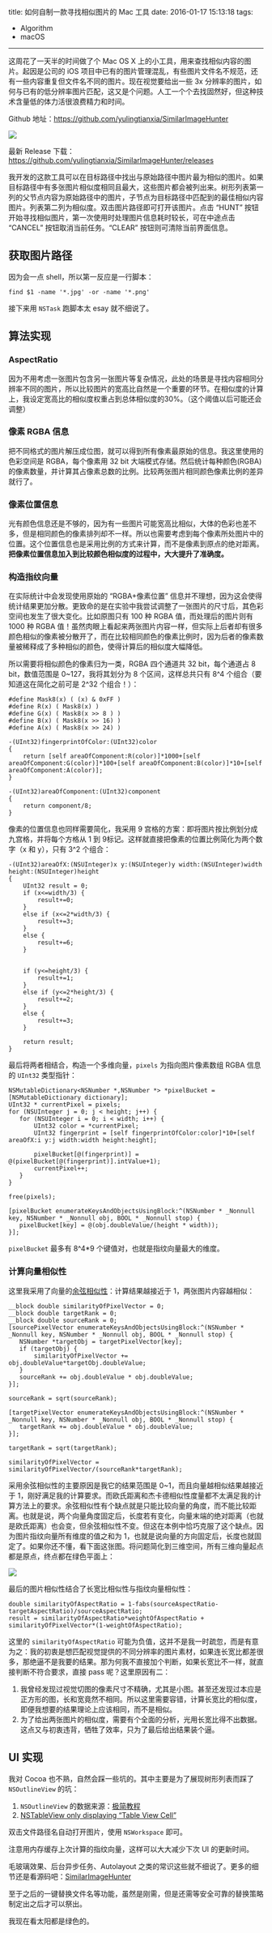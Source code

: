 title: 如何自制一款寻找相似图片的 Mac 工具
date: 2016-01-17 15:13:18
tags:

- Algorithm
- macOS

---

这周花了一天半的时间做了个 Mac OS X 上的小工具，用来查找相似内容的图片。起因是公司的 iOS 项目中已有的图片管理混乱，有些图片文件名不规范，还有一些内容重复但文件名不同的图片。现在视觉要给出一些 3x 分辨率的图片，如何与已有的低分辨率图片匹配，这又是个问题。人工一个个去找固然好，但这种技术含量低的体力活很浪费精力和时间。

Github 地址：https://github.com/yulingtianxia/SimilarImageHunter

![](https://github.com/yulingtianxia/SimilarImageHunter/blob/master/images/01.png?raw=true)

<!--more-->

最新 Release 下载：https://github.com/yulingtianxia/SimilarImageHunter/releases

我开发的这款工具可以在目标路径中找出与原始路径中图片最为相似的图片。如果目标路径中有多张图片相似度相同且最大，这些图片都会被列出来。树形列表第一列的父节点内容为原始路径中的图片，子节点为目标路径中匹配到的最佳相似内容图片。列表第二列为相似度。双击图片路径即可打开该图片。点击 “HUNT” 按钮开始寻找相似图片，第一次使用时处理图片信息耗时较长，可在中途点击 “CANCEL” 按钮取消当前任务。“CLEAR” 按钮则可清除当前界面信息。

## 获取图片路径
因为会一点 shell，所以第一反应是一行脚本：

```
find $1 -name '*.jpg' -or -name '*.png'
```

接下来用 `NSTask` 跑脚本太 esay 就不细说了。

## 算法实现

### AspectRatio

因为不用考虑一张图片包含另一张图片等复杂情况，此处的场景是寻找内容相同分辨率不同的图片，所以比较图片的宽高比自然是一个重要的环节。在相似度的计算上，我设定宽高比的相似度权重占到总体相似度的30%。（这个阈值以后可能还会调整）

### 像素 RGBA 信息

把不同格式的图片解压成位图，就可以得到所有像素最原始的信息。我这里使用的色彩空间是 RGBA，每个像素用 32 bit 大端模式存储。然后统计每种颜色(RGBA)的像素数量，并计算其占像素总数的比例。比较两张图片相同颜色像素比例的差异就行了。

### 像素位置信息

光有颜色信息还是不够的，因为有一些图片可能宽高比相似，大体的色彩也差不多，但是相同颜色的像素排列却不一样。所以也需要考虑到每个像素所处图片中的位置。这个位置信息也是采用比例的方式来计算，而不是像素到原点的绝对距离。**把像素位置信息加入到比较颜色相似度的过程中，大大提升了准确度。**

### 构造指纹向量

在实际统计中会发现使用原始的 “RGBA+像素位置” 信息并不理想，因为这会使得统计结果更加分散。更致命的是在实验中我尝试调整了一张图片的尺寸后，其色彩空间也发生了很大变化。比如原图只有 100 种 RGBA 值，而处理后的图片则有 1000 种 RGBA 值！虽然肉眼上看起来两张图片内容一样，但实际上后者却有很多颜色相似的像素被分散开了，而在比较相同颜色的像素比例时，因为后者的像素数量被稀释成了多种相似的颜色，使得计算后的相似度大幅降低。

所以需要将相似颜色的像素归为一类，RGBA 四个通道共 32 bit，每个通道占 8 bit，数值范围是 0~127，我将其划分为 8 个区间，这样总共只有 8^4 个组合（要知道这在简化之前可是 2^32 个组合！）：

```
#define Mask8(x) ( (x) & 0xFF )
#define R(x) ( Mask8(x) )
#define G(x) ( Mask8(x >> 8 ) )
#define B(x) ( Mask8(x >> 16) )
#define A(x) ( Mask8(x >> 24) )

-(UInt32)fingerprintOfColor:(UInt32)color
{
    return [self areaOfComponent:R(color)]*1000+[self areaOfComponent:G(color)]*100+[self areaOfComponent:B(color)]*10+[self areaOfComponent:A(color)];
}

-(UInt32)areaOfComponent:(UInt32)component
{
    return component/8;
}
```

像素的位置信息也同样需要简化，我采用 9 宫格的方案：即将图片按比例划分成九宫格，并将每个方格从 1 到 9标记。这样就直接把像素的位置比例简化为两个数字（x 和 y），只有 3^2 个组合：

```
-(UInt32)areaOfX:(NSUInteger)x y:(NSUInteger)y width:(NSUInteger)width height:(NSUInteger)height
{
    UInt32 result = 0;
    if (x<=width/3) {
        result+=0;
    }
    else if (x<=2*width/3) {
        result+=3;
    }
    else {
        result+=6;
    }
    
    
    if (y<=height/3) {
        result+=1;
    }
    else if (y<=2*height/3) {
        result+=2;
    }
    else {
        result+=3;
    }
    
    return result;
}
```

最后将两者相结合，构造一个多维向量，`pixels` 为指向图片像素数组 RGBA 信息的 `UInt32` 类型指针：

```
NSMutableDictionary<NSNumber *,NSNumber *> *pixelBucket = [NSMutableDictionary dictionary];
UInt32 * currentPixel = pixels;
for (NSUInteger j = 0; j < height; j++) {
   for (NSUInteger i = 0; i < width; i++) {
       UInt32 color = *currentPixel;
       UInt32 fingerprint = [self fingerprintOfColor:color]*10+[self areaOfX:i y:j width:width height:height];
       
       pixelBucket[@(fingerprint)] = @(pixelBucket[@(fingerprint)].intValue+1);
       currentPixel++;
   }
}
    
free(pixels);
    
[pixelBucket enumerateKeysAndObjectsUsingBlock:^(NSNumber * _Nonnull key, NSNumber * _Nonnull obj, BOOL * _Nonnull stop) {
   pixelBucket[key] = @(obj.doubleValue/(height * width));
}];
```

`pixelBucket` 最多有 8^4*9 个键值对，也就是指纹向量最大的维度。

### 计算向量相似性

这里我采用了向量的[余弦相似性](https://zh.wikipedia.org/wiki/余弦相似性)：计算结果越接近于 1，两张图片内容越相似：

```
__block double similarityOfPixelVector = 0;
__block double targetRank = 0;
__block double sourceRank = 0;
[sourcePixelVector enumerateKeysAndObjectsUsingBlock:^(NSNumber * _Nonnull key, NSNumber * _Nonnull obj, BOOL * _Nonnull stop) {
   NSNumber *targetObj = targetPixelVector[key];
   if (targetObj) {
       similarityOfPixelVector += obj.doubleValue*targetObj.doubleValue;
   }
   sourceRank += obj.doubleValue * obj.doubleValue;
}];
    
sourceRank = sqrt(sourceRank);
    
[targetPixelVector enumerateKeysAndObjectsUsingBlock:^(NSNumber * _Nonnull key, NSNumber * _Nonnull obj, BOOL * _Nonnull stop) {
   targetRank += obj.doubleValue * obj.doubleValue;
}];

targetRank = sqrt(targetRank);
    
similarityOfPixelVector = similarityOfPixelVector/(sourceRank*targetRank);
```

采用余弦相似性的主要原因是我它的结果范围是 0~1，而且向量越相似结果越接近于 1，刚好满足我的计算要求。而欧氏距离和杰卡德相似性度量都不太满足我的计算方法上的要求。余弦相似性有个缺点就是只能比较向量的角度，而不能比较距离。也就是说，两个向量角度固定后，长度若有变化，向量末端的绝对距离（也就是欧氏距离）也会变，但余弦相似性不变。但这在本例中恰巧克服了这个缺点。因为图片指纹向量所有维度的值之和为 1，也就是说向量的方向固定后，长度也就固定了。如果你还不懂，看下面这张图。将问题简化到三维空间，所有三维向量起点都是原点，终点都在绿色平面上：

![](http://7ni3rk.com1.z0.glb.clouddn.com/QQ20160117-3.png)

最后的图片相似性结合了长宽比相似性与指纹向量相似性：

```
double similarityOfAspectRatio = 1-fabs(sourceAspectRatio-targetAspectRatio)/sourceAspectRatio;
result = similarityOfAspectRatio*weightOfAspectRatio + similarityOfPixelVector*(1-weightOfAspectRatio);
```

这里的 `similarityOfAspectRatio` 可能为负值，这并不是我一时疏忽，而是有意为之：我的初衷是想匹配视觉提供的不同分辨率的图片素材，如果连长宽比都差很多，那绝逼不是我要的结果。那为何我不直接加个判断，如果长宽比不一样，就直接判断不符合要求，直接 pass 呢？这里原因有二：

1. 我曾经发现过视觉切图的像素尺寸不精确，尤其是小图。甚至还发现过本应是正方形的图，长和宽竟然不相同。所以这里需要容错，计算长宽比的相似度，即便我想要的结果理论上应该相同，而不是相似。
2. 为了给出两张图片的相似度，需要有个全面的分析，光用长宽比得不出数据。这点又与初衷违背，牺牲了效率，只为了最后给出结果装个逼。

## UI 实现

我对 Cocoa 也不熟，自然会踩一些坑的。其中主要是为了展现树形列表而踩了 `NSOutlineView` 的坑：

1. `NSOutlineView` 的数据来源：[极简教程](http://stackoverflow.com/questions/6664898/nsoutlineview-example)
2. [NSTableView only displaying “Table View Cell”](http://stackoverflow.com/questions/7533682/nstableview-only-displaying-table-view-cell)

双击文件路径名自动打开图片，使用 `NSWorkspace` 即可。

注意用内存缓存上次计算的指纹向量，这样可以大大减少下次 UI 的更新时间。

毛玻璃效果、后台异步任务、Autolayout 之类的常识这些就不细说了。更多的细节还是看源码吧：[SimilarImageHunter](https://github.com/yulingtianxia/SimilarImageHunter)

至于之后的一键替换文件名等功能，虽然是刚需，但是还需等安全可靠的替换策略制定出之后才可以祭出。

我现在看太阳都是绿色的。
